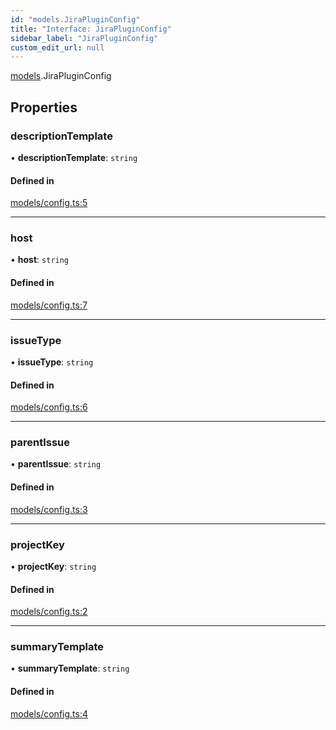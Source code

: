 ```yaml
---
id: "models.JiraPluginConfig"
title: "Interface: JiraPluginConfig"
sidebar_label: "JiraPluginConfig"
custom_edit_url: null
---
```


[models](../modules/models).JiraPluginConfig

## Properties

### descriptionTemplate

• **descriptionTemplate**: `string`

#### Defined in

[models/config.ts:5](https://github.com/agentender/code-rub/blob/3647cc9/packages/jira/src/models/config.ts#L5)

___

### host

• **host**: `string`

#### Defined in

[models/config.ts:7](https://github.com/agentender/code-rub/blob/3647cc9/packages/jira/src/models/config.ts#L7)

___

### issueType

• **issueType**: `string`

#### Defined in

[models/config.ts:6](https://github.com/agentender/code-rub/blob/3647cc9/packages/jira/src/models/config.ts#L6)

___

### parentIssue

• **parentIssue**: `string`

#### Defined in

[models/config.ts:3](https://github.com/agentender/code-rub/blob/3647cc9/packages/jira/src/models/config.ts#L3)

___

### projectKey

• **projectKey**: `string`

#### Defined in

[models/config.ts:2](https://github.com/agentender/code-rub/blob/3647cc9/packages/jira/src/models/config.ts#L2)

___

### summaryTemplate

• **summaryTemplate**: `string`

#### Defined in

[models/config.ts:4](https://github.com/agentender/code-rub/blob/3647cc9/packages/jira/src/models/config.ts#L4)
